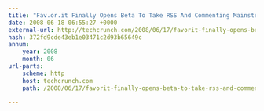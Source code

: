 ```yaml
---
title: "Fav.or.it Finally Opens Beta To Take RSS And Commenting Mainstream"
date: 2008-06-18 06:55:27 +0000
external-url: http://techcrunch.com/2008/06/17/favorit-finally-opens-beta-to-take-rss-and-commenting-mainstream/
hash: 372fd9cde43eb1e03471c2d93b65649c
annum:
    year: 2008
    month: 06
url-parts:
    scheme: http
    host: techcrunch.com
    path: /2008/06/17/favorit-finally-opens-beta-to-take-rss-and-commenting-mainstream/

---
```



